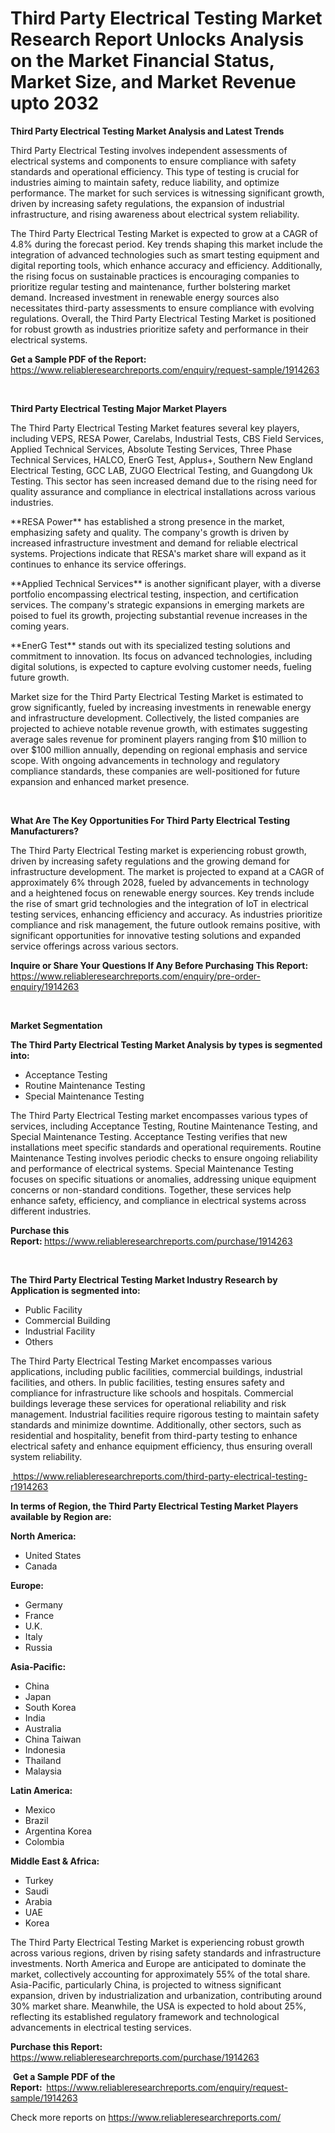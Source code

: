 <p><h1>Third Party Electrical Testing Market Research Report Unlocks Analysis on the Market Financial Status, Market Size, and Market Revenue upto 2032</h1></p><p><strong>Third Party Electrical Testing Market Analysis and Latest Trends</strong></p>
<p><p>Third Party Electrical Testing involves independent assessments of electrical systems and components to ensure compliance with safety standards and operational efficiency. This type of testing is crucial for industries aiming to maintain safety, reduce liability, and optimize performance. The market for such services is witnessing significant growth, driven by increasing safety regulations, the expansion of industrial infrastructure, and rising awareness about electrical system reliability.</p><p>The Third Party Electrical Testing Market is expected to grow at a CAGR of 4.8% during the forecast period. Key trends shaping this market include the integration of advanced technologies such as smart testing equipment and digital reporting tools, which enhance accuracy and efficiency. Additionally, the rising focus on sustainable practices is encouraging companies to prioritize regular testing and maintenance, further bolstering market demand. Increased investment in renewable energy sources also necessitates third-party assessments to ensure compliance with evolving regulations. Overall, the Third Party Electrical Testing Market is positioned for robust growth as industries prioritize safety and performance in their electrical systems.</p></p>
<p><strong>Get a Sample PDF of the Report:&nbsp;</strong> <a href="https://www.reliableresearchreports.com/enquiry/request-sample/1914263?utm_campaign=3016&utm_medium=2&utm_source=Github&utm_content=ia&utm_term=10032025&utm_id=third-party-electrical-testing">https://www.reliableresearchreports.com/enquiry/request-sample/1914263</a></p>
<p>&nbsp;</p>
<p><strong>Third Party Electrical Testing Major Market Players</strong></p>
<p><p>The Third Party Electrical Testing Market features several key players, including VEPS, RESA Power, Carelabs, Industrial Tests, CBS Field Services, Applied Technical Services, Absolute Testing Services, Three Phase Technical Services, HALCO, EnerG Test, Applus+, Southern New England Electrical Testing, GCC LAB, ZUGO Electrical Testing, and Guangdong Uk Testing. This sector has seen increased demand due to the rising need for quality assurance and compliance in electrical installations across various industries.</p><p>**RESA Power** has established a strong presence in the market, emphasizing safety and quality. The company's growth is driven by increased infrastructure investment and demand for reliable electrical systems. Projections indicate that RESA's market share will expand as it continues to enhance its service offerings.</p><p>**Applied Technical Services** is another significant player, with a diverse portfolio encompassing electrical testing, inspection, and certification services. The company's strategic expansions in emerging markets are poised to fuel its growth, projecting substantial revenue increases in the coming years.</p><p>**EnerG Test** stands out with its specialized testing solutions and commitment to innovation. Its focus on advanced technologies, including digital solutions, is expected to capture evolving customer needs, fueling future growth.</p><p>Market size for the Third Party Electrical Testing Market is estimated to grow significantly, fueled by increasing investments in renewable energy and infrastructure development. Collectively, the listed companies are projected to achieve notable revenue growth, with estimates suggesting average sales revenue for prominent players ranging from $10 million to over $100 million annually, depending on regional emphasis and service scope. With ongoing advancements in technology and regulatory compliance standards, these companies are well-positioned for future expansion and enhanced market presence.</p></p>
<p>&nbsp;</p>
<p><strong>What Are The Key Opportunities For Third Party Electrical Testing Manufacturers?</strong></p>
<p><p>The Third Party Electrical Testing market is experiencing robust growth, driven by increasing safety regulations and the growing demand for infrastructure development. The market is projected to expand at a CAGR of approximately 6% through 2028, fueled by advancements in technology and a heightened focus on renewable energy sources. Key trends include the rise of smart grid technologies and the integration of IoT in electrical testing services, enhancing efficiency and accuracy. As industries prioritize compliance and risk management, the future outlook remains positive, with significant opportunities for innovative testing solutions and expanded service offerings across various sectors.</p></p>
<p><strong>Inquire or Share Your Questions If Any Before Purchasing This Report:</strong> <a href="https://www.reliableresearchreports.com/enquiry/pre-order-enquiry/1914263?utm_campaign=3016&utm_medium=2&utm_source=Github&utm_content=ia&utm_term=10032025&utm_id=third-party-electrical-testing">https://www.reliableresearchreports.com/enquiry/pre-order-enquiry/1914263</a></p>
<p>&nbsp;</p>
<p><strong>Market Segmentation</strong></p>
<p><strong>The Third Party Electrical Testing Market Analysis by types is segmented into:</strong></p>
<p><ul><li>Acceptance Testing</li><li>Routine Maintenance Testing</li><li>Special Maintenance Testing</li></ul></p>
<p><p>The Third Party Electrical Testing market encompasses various types of services, including Acceptance Testing, Routine Maintenance Testing, and Special Maintenance Testing. Acceptance Testing verifies that new installations meet specific standards and operational requirements. Routine Maintenance Testing involves periodic checks to ensure ongoing reliability and performance of electrical systems. Special Maintenance Testing focuses on specific situations or anomalies, addressing unique equipment concerns or non-standard conditions. Together, these services help enhance safety, efficiency, and compliance in electrical systems across different industries.</p></p>
<p><strong>Purchase this Report:&nbsp;</strong><a href="https://www.reliableresearchreports.com/purchase/1914263?utm_campaign=3016&utm_medium=2&utm_source=Github&utm_content=ia&utm_term=10032025&utm_id=third-party-electrical-testing">https://www.reliableresearchreports.com/purchase/1914263</a></p>
<p>&nbsp;</p>
<p><strong>The Third Party Electrical Testing Market Industry Research by Application is segmented into:</strong></p>
<p><ul><li>Public Facility</li><li>Commercial Building</li><li>Industrial Facility</li><li>Others</li></ul></p>
<p><p>The Third Party Electrical Testing Market encompasses various applications, including public facilities, commercial buildings, industrial facilities, and others. In public facilities, testing ensures safety and compliance for infrastructure like schools and hospitals. Commercial buildings leverage these services for operational reliability and risk management. Industrial facilities require rigorous testing to maintain safety standards and minimize downtime. Additionally, other sectors, such as residential and hospitality, benefit from third-party testing to enhance electrical safety and enhance equipment efficiency, thus ensuring overall system reliability.</p></p>
<p><a href="https://www.reliableresearchreports.com/third-party-electrical-testing-r1914263?utm_campaign=3016&utm_medium=2&utm_source=Github&utm_content=ia&utm_term=10032025&utm_id=third-party-electrical-testing">&nbsp;https://www.reliableresearchreports.com/third-party-electrical-testing-r1914263</a></p>
<p><strong>In terms of Region, the Third Party Electrical Testing Market Players available by Region are:</strong></p>
<p>
    <p> <strong> North America: </strong>
        <ul>
            <li>United States</li>
            <li>Canada</li>
        </ul>
        </p> 
    <p> <strong> Europe: </strong>
        <ul>
            <li>Germany</li>
            <li>France</li>
            <li>U.K.</li>
            <li>Italy</li>
            <li>Russia</li>
        </ul>
        </p> 
    <p> <strong> Asia-Pacific: </strong>
        <ul>
            <li>China</li>
            <li>Japan</li>
            <li>South Korea</li>
            <li>India</li>
            <li>Australia</li>
            <li>China Taiwan</li>
            <li>Indonesia</li>
            <li>Thailand</li>
            <li>Malaysia</li>
        </ul>
        </p> 
    <p> <strong> Latin America: </strong>
        <ul>
            <li>Mexico</li>
            <li>Brazil</li>
            <li>Argentina Korea</li>
            <li>Colombia</li>
        </ul>
        </p> 
    <p> <strong> Middle East & Africa: </strong>
        <ul>
            <li>Turkey</li>
            <li>Saudi</li>
            <li>Arabia</li>
            <li>UAE</li>
            <li>Korea</li>
        </ul>
    </p>
    </p>
<p><p>The Third Party Electrical Testing Market is experiencing robust growth across various regions, driven by rising safety standards and infrastructure investments. North America and Europe are anticipated to dominate the market, collectively accounting for approximately 55% of the total share. Asia-Pacific, particularly China, is projected to witness significant expansion, driven by industrialization and urbanization, contributing around 30% market share. Meanwhile, the USA is expected to hold about 25%, reflecting its established regulatory framework and technological advancements in electrical testing services.</p></p>
<p><strong>Purchase this Report: </strong><a href="https://www.reliableresearchreports.com/purchase/1914263?utm_campaign=3016&utm_medium=2&utm_source=Github&utm_content=ia&utm_term=10032025&utm_id=third-party-electrical-testing">https://www.reliableresearchreports.com/purchase/1914263</a></p>
<p>&nbsp;<strong>Get a Sample PDF of the Report:&nbsp;&nbsp;</strong><a href="https://www.reliableresearchreports.com/enquiry/request-sample/1914263?utm_campaign=3016&utm_medium=2&utm_source=Github&utm_content=ia&utm_term=10032025&utm_id=third-party-electrical-testing">https://www.reliableresearchreports.com/enquiry/request-sample/1914263</a></p>
<p><strong></strong></p>
<p>Check more reports on <a href="https://www.reliableresearchreports.com/?utm_campaign=3016&utm_medium=2&utm_source=Github&utm_content=ia&utm_term=10032025&utm_id=third-party-electrical-testing">https://www.reliableresearchreports.com/</a></p>